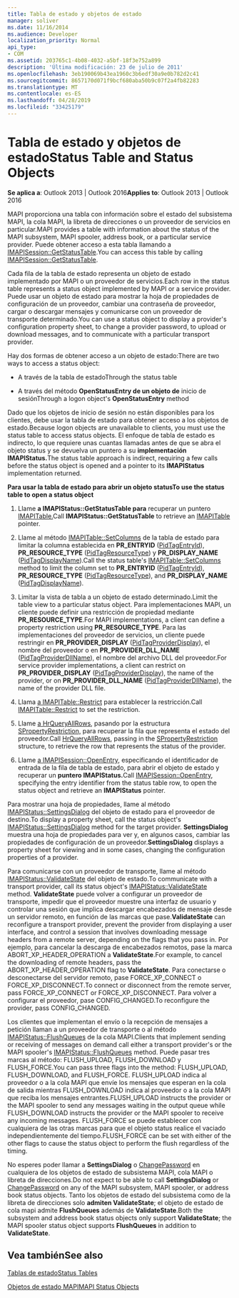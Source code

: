 ```yaml
---
title: Tabla de estado y objetos de estado
manager: soliver
ms.date: 11/16/2014
ms.audience: Developer
localization_priority: Normal
api_type:
- COM
ms.assetid: 203765c1-4b08-4032-a5bf-18f3e752a899
description: 'Última modificación: 23 de julio de 2011'
ms.openlocfilehash: 3eb190069b43ea1960c3b6edf30a9e0b782d2c41
ms.sourcegitcommit: 8657170d071f9bcf680aba50b9c07f2a4fb82283
ms.translationtype: MT
ms.contentlocale: es-ES
ms.lasthandoff: 04/28/2019
ms.locfileid: "33425179"
---
```

# <a name="status-table-and-status-objects"></a><span data-ttu-id="53959-103">Tabla de estado y objetos de estado</span><span class="sxs-lookup"><span data-stu-id="53959-103">Status Table and Status Objects</span></span>

  
  
<span data-ttu-id="53959-104">**Se aplica a**: Outlook 2013 | Outlook 2016</span><span class="sxs-lookup"><span data-stu-id="53959-104">**Applies to**: Outlook 2013 | Outlook 2016</span></span> 
  
<span data-ttu-id="53959-105">MAPI proporciona una tabla con información sobre el estado del subsistema MAPI, la cola MAPI, la libreta de direcciones o un proveedor de servicios en particular.</span><span class="sxs-lookup"><span data-stu-id="53959-105">MAPI provides a table with information about the status of the MAPI subsystem, MAPI spooler, address book, or a particular service provider.</span></span> <span data-ttu-id="53959-106">Puede obtener acceso a esta tabla llamando a [IMAPISession::GetStatusTable](imapisession-getstatustable.md).</span><span class="sxs-lookup"><span data-stu-id="53959-106">You can access this table by calling [IMAPISession::GetStatusTable](imapisession-getstatustable.md).</span></span>
  
<span data-ttu-id="53959-107">Cada fila de la tabla de estado representa un objeto de estado implementado por MAPI o un proveedor de servicios.</span><span class="sxs-lookup"><span data-stu-id="53959-107">Each row in the status table represents a status object implemented by MAPI or a service provider.</span></span> <span data-ttu-id="53959-108">Puede usar un objeto de estado para mostrar la hoja de propiedades de configuración de un proveedor, cambiar una contraseña de proveedor, cargar o descargar mensajes y comunicarse con un proveedor de transporte determinado.</span><span class="sxs-lookup"><span data-stu-id="53959-108">You can use a status object to display a provider's configuration property sheet, to change a provider password, to upload or download messages, and to communicate with a particular transport provider.</span></span> 
  
<span data-ttu-id="53959-109">Hay dos formas de obtener acceso a un objeto de estado:</span><span class="sxs-lookup"><span data-stu-id="53959-109">There are two ways to access a status object:</span></span>
  
- <span data-ttu-id="53959-110">A través de la tabla de estado</span><span class="sxs-lookup"><span data-stu-id="53959-110">Through the status table</span></span>
    
- <span data-ttu-id="53959-111">A través del método **OpenStatusEntry de un objeto de** inicio de sesión</span><span class="sxs-lookup"><span data-stu-id="53959-111">Through a logon object's **OpenStatusEntry** method</span></span> 
    
<span data-ttu-id="53959-112">Dado que los objetos de inicio de sesión no están disponibles para los clientes, debe usar la tabla de estado para obtener acceso a los objetos de estado.</span><span class="sxs-lookup"><span data-stu-id="53959-112">Because logon objects are unavailable to clients, you must use the status table to access status objects.</span></span> <span data-ttu-id="53959-113">El enfoque de tabla de estado es indirecto, lo que requiere unas cuantas llamadas antes de que se abra el objeto status y se devuelva un puntero a su **implementación IMAPIStatus.**</span><span class="sxs-lookup"><span data-stu-id="53959-113">The status table approach is indirect, requiring a few calls before the status object is opened and a pointer to its **IMAPIStatus** implementation returned.</span></span> 
  
 <span data-ttu-id="53959-114">**Para usar la tabla de estado para abrir un objeto status**</span><span class="sxs-lookup"><span data-stu-id="53959-114">**To use the status table to open a status object**</span></span>
  
1. <span data-ttu-id="53959-115">Llame **a IMAPIStatus::GetStatusTable para** recuperar un puntero [IMAPITable.](imapitableiunknown.md)</span><span class="sxs-lookup"><span data-stu-id="53959-115">Call **IMAPIStatus::GetStatusTable** to retrieve an [IMAPITable](imapitableiunknown.md) pointer.</span></span> 
    
2. <span data-ttu-id="53959-116">Llame al método [IMAPITable::SetColumns](imapitable-setcolumns.md) de la tabla de estado para limitar la columna establecida en **PR_ENTRYID** ([PidTagEntryId](pidtagentryid-canonical-property.md)), **PR_RESOURCE_TYPE** ([PidTagResourceType](pidtagresourcetype-canonical-property.md)) y **PR_DISPLAY_NAME** ([PidTagDisplayName](pidtagdisplayname-canonical-property.md)).</span><span class="sxs-lookup"><span data-stu-id="53959-116">Call the status table's [IMAPITable::SetColumns](imapitable-setcolumns.md) method to limit the column set to **PR_ENTRYID** ([PidTagEntryId](pidtagentryid-canonical-property.md)), **PR_RESOURCE_TYPE** ([PidTagResourceType](pidtagresourcetype-canonical-property.md)), and **PR_DISPLAY_NAME** ([PidTagDisplayName](pidtagdisplayname-canonical-property.md)).</span></span>
    
3. <span data-ttu-id="53959-117">Limitar la vista de tabla a un objeto de estado determinado.</span><span class="sxs-lookup"><span data-stu-id="53959-117">Limit the table view to a particular status object.</span></span> <span data-ttu-id="53959-118">Para implementaciones MAPI, un cliente puede definir una restricción de propiedad mediante **PR_RESOURCE_TYPE**.</span><span class="sxs-lookup"><span data-stu-id="53959-118">For MAPI implementations, a client can define a property restriction using **PR_RESOURCE_TYPE**.</span></span> <span data-ttu-id="53959-119">Para las implementaciones del proveedor de servicios, un cliente puede restringir en **PR_PROVIDER_DISPLAY** ([PidTagProviderDisplay](pidtagproviderdisplay-canonical-property.md)), el nombre del proveedor o en **PR_PROVIDER_DLL_NAME** ([PidTagProviderDllName](pidtagproviderdllname-canonical-property.md)), el nombre del archivo DLL del proveedor.</span><span class="sxs-lookup"><span data-stu-id="53959-119">For service provider implementations, a client can restrict on **PR_PROVIDER_DISPLAY** ([PidTagProviderDisplay](pidtagproviderdisplay-canonical-property.md)), the name of the provider, or on **PR_PROVIDER_DLL_NAME** ([PidTagProviderDllName](pidtagproviderdllname-canonical-property.md)), the name of the provider DLL file.</span></span>
    
4. <span data-ttu-id="53959-120">Llama [a IMAPITable::Restrict](imapitable-restrict.md) para establecer la restricción.</span><span class="sxs-lookup"><span data-stu-id="53959-120">Call [IMAPITable::Restrict](imapitable-restrict.md) to set the restriction.</span></span> 
    
5. <span data-ttu-id="53959-121">Llame [a HrQueryAllRows](hrqueryallrows.md), pasando por la estructura [SPropertyRestriction,](spropertyrestriction.md) para recuperar la fila que representa el estado del proveedor.</span><span class="sxs-lookup"><span data-stu-id="53959-121">Call [HrQueryAllRows](hrqueryallrows.md), passing in the [SPropertyRestriction](spropertyrestriction.md) structure, to retrieve the row that represents the status of the provider.</span></span> 
    
6. <span data-ttu-id="53959-122">Llame [a IMAPISession::OpenEntry](imapisession-openentry.md), especificando el identificador de entrada de la fila de tabla de estado, para abrir el objeto de estado y recuperar un **puntero IMAPIStatus.**</span><span class="sxs-lookup"><span data-stu-id="53959-122">Call [IMAPISession::OpenEntry](imapisession-openentry.md), specifying the entry identifier from the status table row, to open the status object and retrieve an **IMAPIStatus** pointer.</span></span> 
    
<span data-ttu-id="53959-123">Para mostrar una hoja de propiedades, llame al método [IMAPIStatus::SettingsDialog](imapistatus-settingsdialog.md) del objeto de estado para el proveedor de destino.</span><span class="sxs-lookup"><span data-stu-id="53959-123">To display a property sheet, call the status object's [IMAPIStatus::SettingsDialog](imapistatus-settingsdialog.md) method for the target provider.</span></span> <span data-ttu-id="53959-124">**SettingsDialog** muestra una hoja de propiedades para ver y, en algunos casos, cambiar las propiedades de configuración de un proveedor.</span><span class="sxs-lookup"><span data-stu-id="53959-124">**SettingsDialog** displays a property sheet for viewing and in some cases, changing the configuration properties of a provider.</span></span> 
  
<span data-ttu-id="53959-125">Para comunicarse con un proveedor de transporte, llame al método [IMAPIStatus::ValidateState](imapistatus-validatestate.md) del objeto de estado.</span><span class="sxs-lookup"><span data-stu-id="53959-125">To communicate with a transport provider, call its status object's [IMAPIStatus::ValidateState](imapistatus-validatestate.md) method.</span></span> <span data-ttu-id="53959-126">**ValidateState** puede volver a configurar un proveedor de transporte, impedir que el proveedor muestre una interfaz de usuario y controlar una sesión que implica descargar encabezados de mensaje desde un servidor remoto, en función de las marcas que pase.</span><span class="sxs-lookup"><span data-stu-id="53959-126">**ValidateState** can reconfigure a transport provider, prevent the provider from displaying a user interface, and control a session that involves downloading message headers from a remote server, depending on the flags that you pass in.</span></span> <span data-ttu-id="53959-127">Por ejemplo, para cancelar la descarga de encabezados remotos, pase la marca ABORT_XP_HEADER_OPERATION a **ValidateState**.</span><span class="sxs-lookup"><span data-stu-id="53959-127">For example, to cancel the downloading of remote headers, pass the ABORT_XP_HEADER_OPERATION flag to **ValidateState**.</span></span> <span data-ttu-id="53959-128">Para conectarse o desconectarse del servidor remoto, pase FORCE_XP_CONNECT o FORCE_XP_DISCONNECT.</span><span class="sxs-lookup"><span data-stu-id="53959-128">To connect or disconnect from the remote server, pass FORCE_XP_CONNECT or FORCE_XP_DISCONNECT.</span></span> <span data-ttu-id="53959-129">Para volver a configurar el proveedor, pase CONFIG_CHANGED.</span><span class="sxs-lookup"><span data-stu-id="53959-129">To reconfigure the provider, pass CONFIG_CHANGED.</span></span> 
  
<span data-ttu-id="53959-130">Los clientes que implementan el envío o la recepción de mensajes a petición llaman a un proveedor de transporte o al método [IMAPIStatus::FlushQueues](imapistatus-flushqueues.md) de la cola MAPI.</span><span class="sxs-lookup"><span data-stu-id="53959-130">Clients that implement sending or receiving of messages on demand call either a transport provider's or the MAPI spooler's [IMAPIStatus::FlushQueues](imapistatus-flushqueues.md) method.</span></span> <span data-ttu-id="53959-131">Puede pasar tres marcas al método: FLUSH_UPLOAD, FLUSH_DOWNLOAD y FLUSH_FORCE.</span><span class="sxs-lookup"><span data-stu-id="53959-131">You can pass three flags into the method: FLUSH_UPLOAD, FLUSH_DOWNLOAD, and FLUSH_FORCE.</span></span> <span data-ttu-id="53959-132">FLUSH_UPLOAD indica al proveedor o a la cola MAPI que envíe los mensajes que esperan en la cola de salida mientras FLUSH_DOWNLOAD indica al proveedor o a la cola MAPI que reciba los mensajes entrantes.</span><span class="sxs-lookup"><span data-stu-id="53959-132">FLUSH_UPLOAD instructs the provider or the MAPI spooler to send any messages waiting in the output queue while FLUSH_DOWNLOAD instructs the provider or the MAPI spooler to receive any incoming messages.</span></span> <span data-ttu-id="53959-133">FLUSH_FORCE se puede establecer con cualquiera de las otras marcas para que el objeto status realice el vaciado independientemente del tiempo.</span><span class="sxs-lookup"><span data-stu-id="53959-133">FLUSH_FORCE can be set with either of the other flags to cause the status object to perform the flush regardless of the timing.</span></span> 
  
<span data-ttu-id="53959-134">No esperes poder llamar a **SettingsDialog** o [ChangePassword](imapistatus-changepassword.md) en cualquiera de los objetos de estado de subsistema MAPI, cola MAPI o libreta de direcciones.</span><span class="sxs-lookup"><span data-stu-id="53959-134">Do not expect to be able to call **SettingsDialog** or [ChangePassword](imapistatus-changepassword.md) on any of the MAPI subsystem, MAPI spooler, or address book status objects.</span></span> <span data-ttu-id="53959-135">Tanto los objetos de estado del subsistema como de la libreta de direcciones solo **admiten ValidateState**; el objeto de estado de cola mapi admite **FlushQueues** además de **ValidateState**.</span><span class="sxs-lookup"><span data-stu-id="53959-135">Both the subsystem and address book status objects only support **ValidateState**; the MAPI spooler status object supports **FlushQueues** in addition to **ValidateState**.</span></span>
  
## <a name="see-also"></a><span data-ttu-id="53959-136">Vea también</span><span class="sxs-lookup"><span data-stu-id="53959-136">See also</span></span>



[<span data-ttu-id="53959-137">Tablas de estado</span><span class="sxs-lookup"><span data-stu-id="53959-137">Status Tables</span></span>](status-tables.md)
  
[<span data-ttu-id="53959-138">Objetos de estado MAPI</span><span class="sxs-lookup"><span data-stu-id="53959-138">MAPI Status Objects</span></span>](mapi-status-objects.md)

